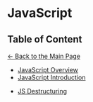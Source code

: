 # JavaScript

## Table of Content

[&larr; Back to the Main Page](./../README.md)

<div></div>

- [JavaScript Overview](./js-overview.md)
- [JavaScript Introduction](./js-intro.md)

<div></div>

- [JS Destructuring](./js-destructuring.md)
